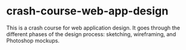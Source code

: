 # crash-course-web-app-design
This is a crash course for web application design.  It goes through the different phases of the design process: sketching, wireframing, and Photoshop mockups. 
